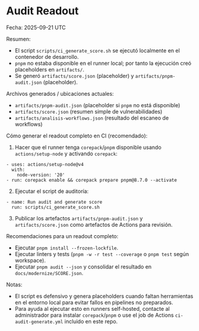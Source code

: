 # Audit Readout

Fecha: 2025-09-21 UTC

Resumen:
- El script `scripts/ci_generate_score.sh` se ejecutó localmente en el contenedor de desarrollo.
- `pnpm` no estaba disponible en el runner local; por tanto la ejecución creó placeholders en `artifacts/`.
- Se generó `artifacts/score.json` (placeholder) y `artifacts/pnpm-audit.json` (placeholder).

Archivos generados / ubicaciones actuales:
- `artifacts/pnpm-audit.json` (placeholder si `pnpm` no está disponible)
- `artifacts/score.json` (resumen simple de vulnerabilidades)
- `artifacts/analisis-workflows.json` (resultado del escaneo de workflows)

Cómo generar el readout completo en CI (recomendado):

1. Hacer que el runner tenga `corepack`/`pnpm` disponible usando `actions/setup-node` y activando `corepack`:

```
- uses: actions/setup-node@v4
  with:
    node-version: '20'
- run: corepack enable && corepack prepare pnpm@8.7.0 --activate
```

2. Ejecutar el script de auditoría:

```
- name: Run audit and generate score
  run: scripts/ci_generate_score.sh
```

3. Publicar los artefactos `artifacts/pnpm-audit.json` y `artifacts/score.json` como artefactos de Actions para revisión.

Recomendaciones para un readout completo:
- Ejecutar `pnpm install --frozen-lockfile`.
- Ejecutar linters y tests (`pnpm -w -r test --coverage` o `pnpm test` según workspace).
- Ejecutar `pnpm audit --json` y consolidar el resultado en `docs/modernize/SCORE.json`.

Notas:
- El script es defensivo y genera placeholders cuando faltan herramientas en el entorno local para evitar fallos en pipelines no preparados.
- Para ayuda al ejecutar esto en runners self-hosted, contacte al administrador para instalar `corepack`/`pnpm` o use el job de Actions `ci-audit-generate.yml` incluido en este repo.

